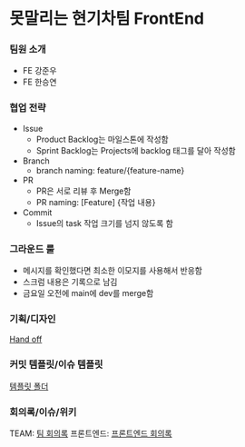 # 못말리는 현기차팀 FrontEnd

### 팀원 소개
* FE 강준우
* FE 한승연

### 협업 전략
* Issue
  * Product Backlog는 마일스톤에 작성함
  * Sprint Backlog는 Projects에 backlog 태그를 달아 작성함
* Branch
  * branch naming: feature/{feature-name}
* PR
  * PR은 서로 리뷰 후 Merge함
  * PR naming: \[Feature\] {작업 내용}
* Commit
  * Issue의 task 작업 크기를 넘지 않도록 함

### 그라운드 룰
* 메시지를 확인했다면 최소한 이모지를 사용해서 반응함
* 스크럼 내용은 기록으로 남김
* 금요일 오전에 main에 dev를 merge함

### 기획/디자인
[Hand off](https://www.figma.com/design/OKDklxTfqRuOKwFiXpwwqi/Handoff_%EB%AA%BB%EB%A7%90%EB%A6%AC%EB%8A%94-%ED%98%84%EA%B8%B0%EC%B0%A8~?node-id=0-1&t=UF1RvsAkEytBC7cD-0)

### 커밋 템플릿/이슈 템플릿
[템플릿 폴더](https://github.com/softeerbootcamp4th/Team9-Podo-FE/tree/main/.github)

### 회의록/이슈/위키
TEAM: [팀 회의록](https://www.notion.so/bside/19054254d3d14ebca54704c52c370e46)
프론트엔드: [프론트엔드 회의록](https://www.notion.so/bside/4dac5712789243f09ed25a08c1d02670?v=061f3d1be85e4888bfa2769e516364c8)


